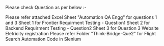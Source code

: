Please check Question as per below :-


Please refer attached Excel Sheet "Automation QA Engg" for questions 1 and 3
Sheet 1 for Frontier Requirment Testing - Question1
Sheet 2 for Backend Requirment Testing - Question2
Sheet 3 for Question 3 Website Eletricity registration
Please refer Folder "Think-Bridge-Que2" for Flight Search Automation Code in Slenium
